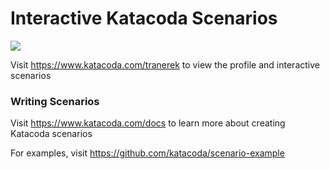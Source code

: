 # Interactive Katacoda Scenarios

[![](http://shields.katacoda.com/katacoda/tranerek/count.svg)](https://www.katacoda.com/tranerek "Get your profile on Katacoda.com")

Visit https://www.katacoda.com/tranerek to view the profile and interactive scenarios

### Writing Scenarios
Visit https://www.katacoda.com/docs to learn more about creating Katacoda scenarios

For examples, visit https://github.com/katacoda/scenario-example

